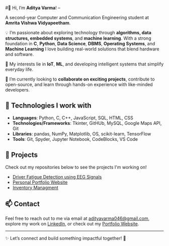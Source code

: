 #👋 Hi, I’m **Aditya Varma**! –

A second-year Computer and Communication Engineering student at **Amrita Vishwa Vidyapeetham**.

💡 I’m passionate about exploring technology through **algorithms, data structures, embedded systems**, and **machine learning**. With a strong foundation in **C**, **Python**, **Data Science**, **DBMS**, **Operating Systems**, and **Machine Learning** I love building real-world solutions that blend hardware and software.

🔗 My interests lie in **IoT**, **ML**, and developing intelligent systems that simplify everyday life.

🤝 I’m currently looking to **collaborate on exciting projects**, contribute to open-source, and learn through hands-on experience with like-minded developers.


## 🔧 Technologies I work with

- **Languages**: Python, C, C++, JavaScript, SQL, HTML, CSS
- **Technologies/Frameworks**:  Tkinter, GitHUb, MySQL, Google Maps API, Git
- **Libraries**: pandas, NumPy, Matplotlib, OS, scikit-learn, TensorFlow
- **Tools**: Git, Spyder, Jupyter Notebook, CodeBlocks, VS Code

## 🚀 Projects
Check out my repositories below to see the projects I'm working on!

- [Driver Fatigue Detection using EEG Signals](https://github.com/justvarma/Fatigue_Detection)  
- [Personal Portfolio Website](https://github.com/justvarma/Portfolio)
- [Inventory Managment](https://github.com/justvarma/Inventory_managment)

## 📫 Contact

Feel free to reach out to me via email at [adityavarma046@gmail.com](mailto:adityavarma046@gmail.com), explore my work on [LinkedIn](https://www.linkedin.com/in/aditya-varma-52a6b7271/), or check out my [Portfolio Website](https://aditya-varma-portfolio.netlify.app/).

---

✨ Let’s connect and build something impactful together! 🚀
